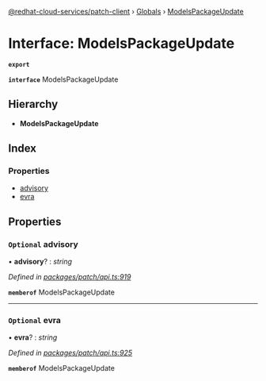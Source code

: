 [@redhat-cloud-services/patch-client](../README.md) › [Globals](../globals.md) › [ModelsPackageUpdate](modelspackageupdate.md)

# Interface: ModelsPackageUpdate

**`export`** 

**`interface`** ModelsPackageUpdate

## Hierarchy

* **ModelsPackageUpdate**

## Index

### Properties

* [advisory](modelspackageupdate.md#optional-advisory)
* [evra](modelspackageupdate.md#optional-evra)

## Properties

### `Optional` advisory

• **advisory**? : *string*

*Defined in [packages/patch/api.ts:919](https://github.com/RedHatInsights/javascript-clients/blob/7ed15e5/packages/patch/api.ts#L919)*

**`memberof`** ModelsPackageUpdate

___

### `Optional` evra

• **evra**? : *string*

*Defined in [packages/patch/api.ts:925](https://github.com/RedHatInsights/javascript-clients/blob/7ed15e5/packages/patch/api.ts#L925)*

**`memberof`** ModelsPackageUpdate
